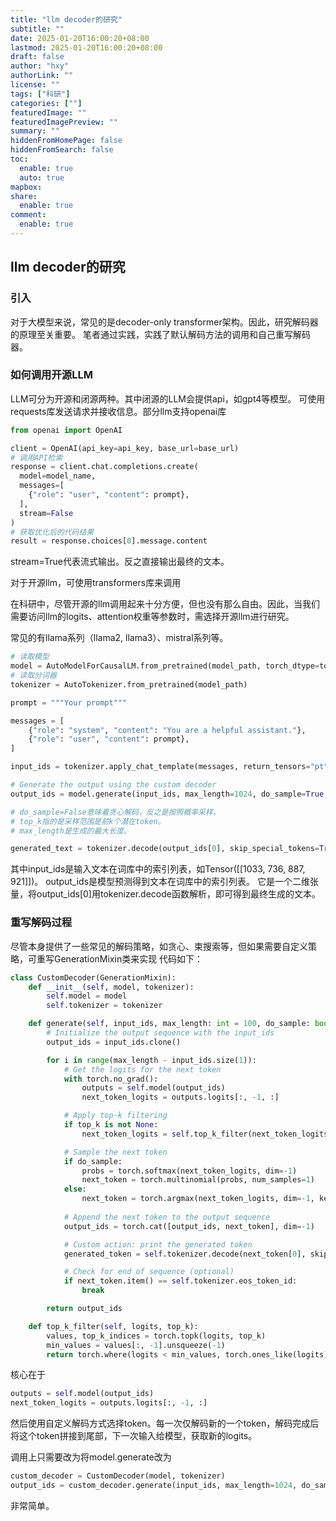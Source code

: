 ```yaml
---
title: "llm decoder的研究"
subtitle: ""
date: 2025-01-20T16:00:20+08:00
lastmod: 2025-01-20T16:00:20+08:00
draft: false
author: "hxy"
authorLink: ""
license: ""
tags: ["科研"]
categories: [""]
featuredImage: ""
featuredImagePreview: ""
summary: ""
hiddenFromHomePage: false
hiddenFromSearch: false
toc:
  enable: true
  auto: true
mapbox:
share:
  enable: true
comment:
  enable: true
---
```


## llm decoder的研究
### 引入

对于大模型来说，常见的是decoder-only transformer架构。因此，研究解码器的原理至关重要。
笔者通过实践，实践了默认解码方法的调用和自己重写解码器。

### 如何调用开源LLM

LLM可分为开源和闭源两种。其中闭源的LLM会提供api，如gpt4等模型。
可使用requests库发送请求并接收信息。部分llm支持openai库

```python
from openai import OpenAI

client = OpenAI(api_key=api_key, base_url=base_url)
# 调用API检索
response = client.chat.completions.create(
  model=model_name,
  messages=[
    {"role": "user", "content": prompt},
  ],
  stream=False
)
# 获取优化后的代码结果
result = response.choices[0].message.content
```
stream=True代表流式输出。反之直接输出最终的文本。

对于开源llm，可使用transformers库来调用

在科研中，尽管开源的llm调用起来十分方便，但也没有那么自由。因此，当我们需要访问llm的logits、attention权重等参数时，需选择开源llm进行研究。

常见的有llama系列（llama2, llama3）、mistral系列等。

```python
# 读取模型
model = AutoModelForCausalLM.from_pretrained(model_path, torch_dtype=torch.bfloat16, device_map="auto")
# 读取分词器
tokenizer = AutoTokenizer.from_pretrained(model_path)

prompt = """Your prompt"""

messages = [
    {"role": "system", "content": "You are a helpful assistant."},
    {"role": "user", "content": prompt},
]

input_ids = tokenizer.apply_chat_template(messages, return_tensors="pt")

# Generate the output using the custom decoder
output_ids = model.generate(input_ids, max_length=1024, do_sample=True, top_k=50)

# do_sample=False意味着贪心解码，反之是按照概率采样。
# top_k指的是采样范围是前k个潜在token。
# max_length是生成的最大长度。

generated_text = tokenizer.decode(output_ids[0], skip_special_tokens=True)
```

其中input_ids是输入文本在词库中的索引列表，如Tensor([[1033, 736, 887, 921]])。
output_ids是模型预测得到文本在词库中的索引列表。
它是一个二维张量，将output_ids[0]用tokenizer.decode函数解析，即可得到最终生成的文本。


### 重写解码过程

尽管本身提供了一些常见的解码策略，如贪心、束搜索等，但如果需要自定义策略，可重写GenerationMixin类来实现
代码如下：

```python
class CustomDecoder(GenerationMixin):
    def __init__(self, model, tokenizer):
        self.model = model
        self.tokenizer = tokenizer

    def generate(self, input_ids, max_length: int = 100, do_sample: bool = True, top_k: int = 50, **kwargs):
        # Initialize the output sequence with the input_ids
        output_ids = input_ids.clone()

        for i in range(max_length - input_ids.size(1)):
            # Get the logits for the next token
            with torch.no_grad():
                outputs = self.model(output_ids)
                next_token_logits = outputs.logits[:, -1, :]

            # Apply top-k filtering
            if top_k is not None:
                next_token_logits = self.top_k_filter(next_token_logits, top_k)

            # Sample the next token
            if do_sample:
                probs = torch.softmax(next_token_logits, dim=-1)
                next_token = torch.multinomial(probs, num_samples=1)
            else:
                next_token = torch.argmax(next_token_logits, dim=-1, keepdim=True)
                
            # Append the next token to the output sequence
            output_ids = torch.cat([output_ids, next_token], dim=-1)

            # Custom action: print the generated token
            generated_token = self.tokenizer.decode(next_token[0], skip_special_tokens=True)

            # Check for end of sequence (optional)
            if next_token.item() == self.tokenizer.eos_token_id:
                break

        return output_ids

    def top_k_filter(self, logits, top_k):
        values, top_k_indices = torch.topk(logits, top_k)
        min_values = values[:, -1].unsqueeze(-1)
        return torch.where(logits < min_values, torch.ones_like(logits) * -float('inf'), logits)
```
核心在于
```python
outputs = self.model(output_ids)
next_token_logits = outputs.logits[:, -1, :]
```
然后使用自定义解码方式选择token。每一次仅解码新的一个token，解码完成后将这个token拼接到尾部，下一次输入给模型，获取新的logits。

调用上只需要改为将model.generate改为
```python
custom_decoder = CustomDecoder(model, tokenizer)
output_ids = custom_decoder.generate(input_ids, max_length=1024, do_sample=True, top_k=50)
```
非常简单。
